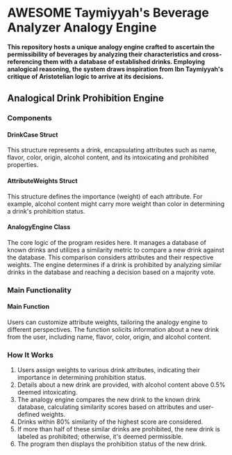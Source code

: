# AWESOME Taymiyyah's Beverage Analyzer Analogy Engine

**This repository hosts a unique analogy engine crafted to ascertain the permissibility of beverages by analyzing their characteristics and cross-referencing them with a database of established drinks. Employing analogical reasoning, the system draws inspiration from Ibn Taymiyyah's critique of Aristotelian logic to arrive at its decisions.**

## Analogical Drink Prohibition Engine

### Components

#### DrinkCase Struct
This structure represents a drink, encapsulating attributes such as name, flavor, color, origin, alcohol content, and its intoxicating and prohibited properties.

#### AttributeWeights Struct
This structure defines the importance (weight) of each attribute. For example, alcohol content might carry more weight than color in determining a drink's prohibition status.

#### AnalogyEngine Class
The core logic of the program resides here. It manages a database of known drinks and utilizes a similarity metric to compare a new drink against the database. This comparison considers attributes and their respective weights. The engine determines if a drink is prohibited by analyzing similar drinks in the database and reaching a decision based on a majority vote.

### Main Functionality

#### Main Function
Users can customize attribute weights, tailoring the analogy engine to different perspectives. The function solicits information about a new drink from the user, including name, flavor, color, origin, and alcohol content. 

### How It Works

1. Users assign weights to various drink attributes, indicating their importance in determining prohibition status.
2. Details about a new drink are provided, with alcohol content above 0.5% deemed intoxicating.
3. The analogy engine compares the new drink to the known drink database, calculating similarity scores based on attributes and user-defined weights.
4. Drinks within 80% similarity of the highest score are considered.
5. If more than half of these similar drinks are prohibited, the new drink is labeled as prohibited; otherwise, it's deemed permissible.
6. The program then displays the prohibition status of the new drink.
